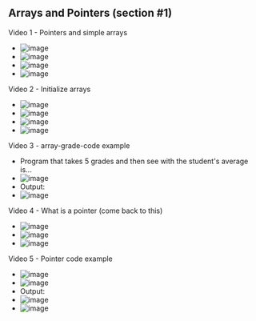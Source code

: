 ## Arrays and Pointers (section #1)

Video 1 - Pointers and simple arrays
- ![image](https://github.com/user-attachments/assets/35534e46-637d-4f26-ae0b-bbe6f2d0e190)
- ![image](https://github.com/user-attachments/assets/7c896ea8-4e5a-4b5b-9568-baadcf477b58)
- ![image](https://github.com/user-attachments/assets/a621deb1-2b3f-48a0-9f2a-2d86c8d8b089)
- ![image](https://github.com/user-attachments/assets/e8a13ff2-9ec4-4ba3-b5c9-fe7ef4d860e1)

Video 2 - Initialize arrays
- ![image](https://github.com/user-attachments/assets/f1dbfdca-d31b-4aa7-abb1-ca8c8f9ab717)
- ![image](https://github.com/user-attachments/assets/f90554e8-0493-477b-96aa-d9c73b67f94e)
- ![image](https://github.com/user-attachments/assets/acee0141-4af0-4438-b62b-0e4edfd1a28e)
- ![image](https://github.com/user-attachments/assets/98d2aaed-efe7-4525-9176-7239eae69fb1)

Video 3 - array-grade-code example
- Program that takes 5 grades and then see with the student's average is...
- ![image](https://github.com/user-attachments/assets/0b326833-8c2e-4d63-9e99-9582fc792936)
- Output:
- ![image](https://github.com/user-attachments/assets/e2fab64b-2049-4bb3-947b-aca1ab91978c)

Video 4 - What is a pointer (come back to this)
- ![image](https://github.com/user-attachments/assets/03338a8e-564a-45a7-93fb-c3803e5e4810)
- ![image](https://github.com/user-attachments/assets/3ad38d25-e4cf-4831-954c-a488b9d7b81d)
- ![image](https://github.com/user-attachments/assets/80bfa33b-60ca-4d1c-a9b9-ee811bc84810)

Video 5 - Pointer code example
- ![image](https://github.com/user-attachments/assets/0a864322-cbd7-412d-a879-d24087fb472a)
- ![image](https://github.com/user-attachments/assets/da9816dc-8ca5-4567-ad1b-e496ffb72664)
- Output:
- ![image](https://github.com/user-attachments/assets/0d6ee286-6d1c-465a-bf01-afd00944ab88)
- ![image](https://github.com/user-attachments/assets/aaa52cb7-3380-4c11-9121-3dfc79e555c5)


